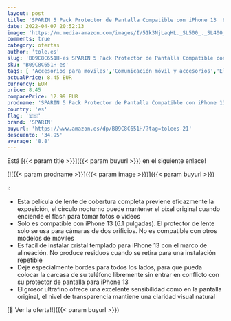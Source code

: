 ```yaml
---
layout: post
title: 'SPARIN 5 Pack Protector de Pantalla Compatible con iPhone 13  6 1 Pulgadas  3 Cristal Templado con 2 Protector de Lente de Cámara  Marco de Instalación Fácil'
date: 2022-04-07 20:52:13
image: 'https://m.media-amazon.com/images/I/51k3NjLaqHL._SL500_._SL400_.jpg'
comments: true
category: ofertas
author: 'tole.es'
slug: 'B09C8C651H-es SPARIN 5 Pack Protector de Pantalla Compatible con iPhone...'
sku: 'B09C8C651H-es'
tags: [ 'Accesorios para móviles','Comunicación móvil y accesorios','Electrónica','Mantenimiento, cuidado y reparaciones de teléfonos móviles','Protectores de pantalla para móviles','iphone','sparin', ]
actualPrice: 8.45 EUR
currency: EUR
price: 8.45
comparePrice: 12.99 EUR
prodname: 'SPARIN 5 Pack Protector de Pantalla Compatible con iPhone 13  6 1 Pulgadas  3 Cristal Templado con 2 Protector de Lente de Cámara  Marco de Instalación Fácil'
country: 'es'
flag: '🇪🇸'
brand: 'SPARIN'
buyurl: 'https://www.amazon.es/dp/B09C8C651H/?tag=tolees-21'
descuento: '34.95'
average: '8.8'
---
```


Está [{{< param title >}}]({{< param buyurl >}}) en el siguiente enlace!

[![{{< param prodname >}}]({{< param image >}})]({{< param buyurl >}})

ℹ️:

- Esta película de lente de cobertura completa previene eficazmente la exposición, el círculo nocturno puede mantener el píxel original cuando enciende el flash para tomar fotos o videos
- Solo es compatible con iPhone 13 (6.1 pulgadas). El protector de lente solo se usa para cámaras de dos orificios. No es compatible con otros modelos de moviles
- Es fácil de instalar cristal templado para iPhone 13 con el marco de alineación. No produce residuos cuando se retira para una instalación repetible
- Deje especialmente bordes para todos los lados, para que pueda colocar la carcasa de su teléfono libremente sin entrar en conflicto con su protector de pantalla para iPhone 13
- El grosor ultrafino ofrece una excelente sensibilidad como en la pantalla original, el nivel de transparencia mantiene una claridad visual natural

[🛒 Ver la oferta!!]({{< param buyurl >}})
